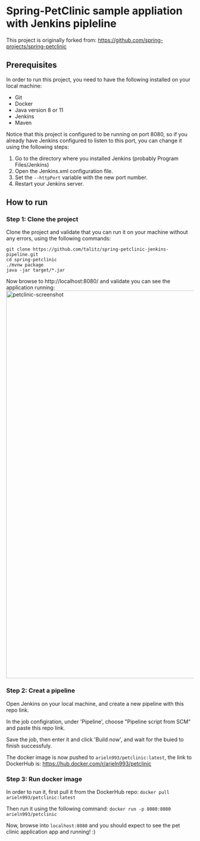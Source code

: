 # Spring-PetClinic sample appliation with Jenkins pipleline

This project is originally forked from: https://github.com/spring-projects/spring-petclinic

## Prerequisites
In order to run this project, you need to have the following installed on your local machine:
* Git
* Docker
* Java version 8 or 11
* Jenkins
* Maven

Notice that this project is configured to be running on port 8080, so if you already have Jenkins configured to listen to this port, you can change it using the following steps:
1. Go to the directory where you installed Jenkins (probably Program Files/Jenkins)
2. Open the Jenkins.xml configuration file.
3. Set the `--httpPort` variable with the new port number.
4. Restart your Jenkins server.

## How to run
### Step 1: Clone the project
Clone the project and validate that you can run it on your machine without any errors, using the following commands: 
```
git clone https://github.com/talitz/spring-petclinic-jenkins-pipeline.git
cd spring-petclinic
./mvnw package
java -jar target/*.jar
```
Now browse to http://localhost:8080/ and validate you can see the application running:
<img width="1042" alt="petclinic-screenshot" src="https://cloud.githubusercontent.com/assets/838318/19727082/2aee6d6c-9b8e-11e6-81fe-e889a5ddfded.png">

### Step 2: Creat a pipeline
Open Jenkins on your local machine, and create a new pipeline with this repo link.

In the job configiration, under 'Pipeline', choose "Pipeline script from SCM" and paste this repo link.

Save the job, then enter it and click 'Build now', and wait for the buied to finish successfuly.

The docker image is now pushed to `arieln993/petclinic:latest`, the link to DockerHub is: https://hub.docker.com/r/arieln993/petclinic

### Step 3: Run docker image
In order to run it, first pull it from the DockerHub repo:
```docker pull arieln993/petclinic:latest```

Then run it using the following command:
```docker run -p 8080:8080 arieln993/petclinic```

Now, browse into ```localhost:8080``` and you should expect to see the pet clinic application app and running! :)
